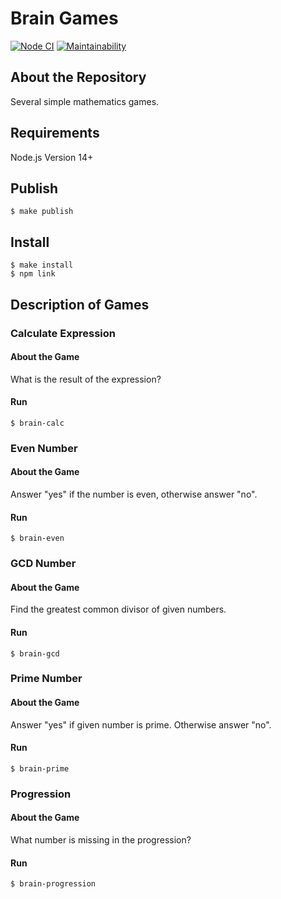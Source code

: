 # Brain Games

[![Node CI](https://github.com/Bonauze/frontend-project-lvl1/workflows/Node%20CI/badge.svg)](https://github.com/Bonauze/frontend-project-lvl1/actions)
[![Maintainability](https://api.codeclimate.com/v1/badges/e912df42e5e5f43ac4f7/maintainability)](https://codeclimate.com/github/Bonauze/frontend-project-lvl1/maintainability)

## About the Repository
Several simple mathematics games.

## Requirements
Node.js Version 14+

## Publish
```
$ make publish
```

## Install
```
$ make install
$ npm link
```

## Description of Games

### Calculate Expression

#### About the Game
What is the result of the expression?

#### Run
```
$ brain-calc
```

### Even Number

#### About the Game
Answer "yes" if the number is even, otherwise answer "no".

#### Run
```
$ brain-even
```

### GCD Number

#### About the Game
Find the greatest common divisor of given numbers.

#### Run
```
$ brain-gcd
```

### Prime Number

#### About the Game
Answer "yes" if given number is prime. Otherwise answer "no".

#### Run
```
$ brain-prime
```

### Progression

#### About the Game
What number is missing in the progression?

#### Run
```
$ brain-progression
```